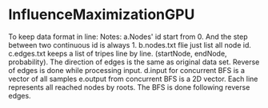 # InfluenceMaximizationGPU

To keep data format in line:
Notes:
    a.Nodes' id start from 0. And the step between two continuous id is always 1.
    b.nodes.txt flie just list all node id.
    c.edges.txt keeps a list of tripes line by line. (startNode, endNode, probability). The direction of edges is the same as original data set. Reverse of edges is done while processing input.
    d.input for concurrent BFS is a vector of all samples
    e.output from concurrent BFS is a 2D vector. Each line represents all reached nodes by roots. The BFS is done following reverse edges.
    

